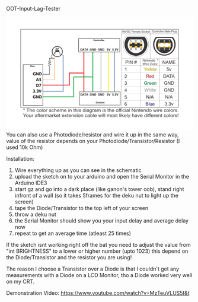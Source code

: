OOT-Input-Lag-Tester

![alt text](https://github.com/ClydePowers/OOT-Input-Delay-Tester/blob/master/GC-Schematic.png?raw=true " Logo Title Text 1")
You can also use a Photodiode/resistor and wire it up in the same way, value of the resistor depends on your Photodiode/Transistor/Resistor (I used 10k Ohm)

Installation:
1. Wire everything up as you can see in the schematic
2. upload the sketch on to your arduino and open the Serial Monitor in the Arduino IDE3
3. start gz and go into a dark place (like ganon's tower oob), stand right infront of a wall (so it takes 5frames for the deku nut to light up the screen)
4. tape the Diode/Transistor to the top left of your screen
5. throw a deku nut
6. the Serial Monitor should show you your input delay and average delay now
7. repeat to get an average time (atleast 25 times)

If the sketch isnt working right off the bat you need to adjust the value from "int BRIGHTNESS" to a lower or higher number (upto 1023) this depend on the Diode/Transistor and the resistor you are using!

The reason I choose a Transistor over a Diode is that I couldn't get any measurements with a Diode on a LCD Monitor, tho a Diode worked very well on my CRT.

Demonstration Video: https://www.youtube.com/watch?v=MzTeuVLUS5I&t
